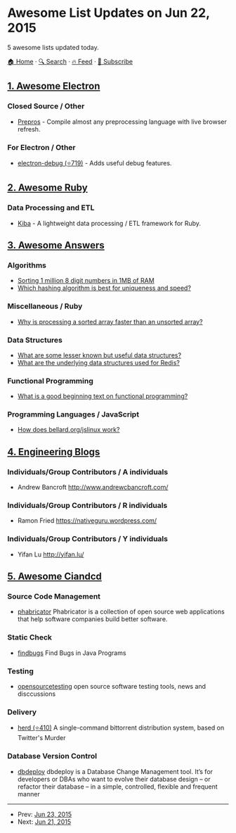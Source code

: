 # Awesome List Updates on Jun 22, 2015

5 awesome lists updated today.

[🏠 Home](/README.md) · [🔍 Search](https://test.trackawesomelist.com/search/) · [🔥 Feed](https://test.trackawesomelist.com/feed.xml) · [📮 Subscribe](https://trackawesomelist.us17.list-manage.com/subscribe?u=d2f0117aa829c83a63ec63c2f&id=36a103854c)



## [1. Awesome Electron](/content/sindresorhus/awesome-electron/README.md)

### Closed Source / Other

*   [Prepros](https://prepros.io) - Compile almost any preprocessing language with live browser refresh.

### For Electron / Other

*   [electron-debug (⭐719)](https://github.com/sindresorhus/electron-debug) - Adds useful debug features.

## [2. Awesome Ruby](/content/markets/awesome-ruby/README.md)

### Data Processing and ETL

*   [Kiba](http://www.kiba-etl.org) - A lightweight data processing / ETL framework for Ruby.

## [3. Awesome Answers](/content/cyberglot/awesome-answers/README.md)

### Algorithms

*   [Sorting 1 million 8 digit numbers in 1MB of RAM](http://stackoverflow.com/a/13067807)
*   [Which hashing algorithm is best for uniqueness and speed?](http://programmers.stackexchange.com/a/145633)

### Miscellaneous / Ruby

*   [Why is processing a sorted array faster than an unsorted array?](http://stackoverflow.com/a/11227902)

### Data Structures

*   [What are some lesser known but useful data structures?](http://stackoverflow.com/questions/500607/what-are-the-lesser-known-but-useful-data-structures)
*   [What are the underlying data structures used for Redis?](http://stackoverflow.com/a/9626334)

### Functional Programming

*   [What is a good beginning text on functional programming?](http://stackoverflow.com/a/23193)

### Programming Languages / JavaScript

*   [How does bellard.org/jslinux work?](http://qr.ae/7AymJb)

## [4. Engineering Blogs](/content/kilimchoi/engineering-blogs/README.md)

### Individuals/Group Contributors / A individuals

*   Andrew Bancroft <http://www.andrewcbancroft.com/>

### Individuals/Group Contributors / R individuals

*   Ramon Fried <https://nativeguru.wordpress.com/>

### Individuals/Group Contributors / Y individuals

*   Yifan Lu <http://yifan.lu/>

## [5. Awesome Ciandcd](/content/cicdops/awesome-ciandcd/README.md)

### Source Code Management

*   [phabricator](http://phabricator.org/)  Phabricator is a collection of open source web applications that help software companies build better software.

### Static Check

*   [findbugs](http://findbugs.sourceforge.net)  Find Bugs in Java Programs

### Testing

*   [opensourcetesting](http://www.opensourcetesting.org)  open source software testing tools, news and disccussions

### Delivery

*   [herd (⭐410)](https://github.com/russss/Herd) A single-command bittorrent distribution system, based on Twitter's Murder

### Database Version Control

*   [dbdeploy](http://dbdeploy.com) dbdeploy is a Database Change Management tool. It’s for developers or DBAs who want to evolve their database design – or refactor their database – in a simple, controlled, flexible and frequent manner

---

- Prev: [Jun 23, 2015](/content/2015/06/23/README.md)
- Next: [Jun 21, 2015](/content/2015/06/21/README.md)